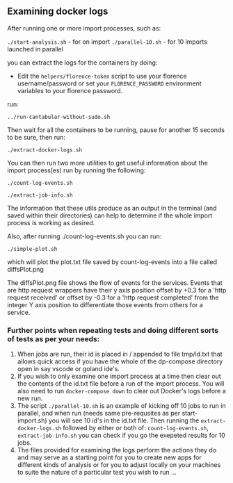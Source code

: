 ## Examining docker logs ##

After running one or more import processes, such as:

`./start-analysis.sh` - for on import
`./parallel-10.sh` - for 10 imports launched in parallel

you can extract the logs for the containers by doing:

* Edit the `helpers/florence-token` script to use your florence username/password or set
your `FLORENCE_PASSWORD` environment variables to your florence password.

run:

    ../run-cantabular-without-sudo.sh

Then wait for all the containers to be running, pause for another 15 seconds to be sure, then run:

    ./extract-docker-logs.sh

You can then run two more utilities to get useful information about the import process(es) run by running the following:

    ./count-log-events.sh

    ./extract-job-info.sh

The information that these utils produce as an output in the terminal (and saved within their directories) can help to determine if the whole import process is working as desired.

Also, after running ./count-log-events.sh you can run:

    ./simple-plot.sh

which will plot the plot.txt file saved by count-log-events into a file called diffsPlot.png

The diffsPlot.png file shows the flow of events for the services. Events that are http request wrappers have their y axis position offset by +0.3 for a 'http request received' or offset by -0.3 for a 'http request completed' from the integer Y axis position to differentiate those events from others for a service.

### Further points when repeating tests and doing different sorts of tests as per your needs:

1. When jobs are run, their id is placed in / appended to file tmp/id.txt that allows quick access if you have the whole of the dp-compose directory open in say vscode or goland ide's.
2. If you wish to only examine one import process at a time then clear out the contents of the id.txt file before a run of the import process. You will also need to run `docker-compose down` to clear out Docker's logs before a new run.
3. The script `./parallel-10.sh` is an example of kicking off 10 jobs to run in parallel, and when run (needs same pre-requsites as per start-import.sh) you will see 10 id's in the id.txt file. Then running the `extract-docker-logs.sh` followed by either or both of: `count-log-events.sh`, `extract-job-info.sh` you can check if you go the exepeted results for 10 jobs.
4. The files provided for examining the logs perform the actions they do and may serve as a starting point for you to create new apps for different kinds of analysis or for you to adjust locally on your machines to suite the nature of a particular test you wish to run ...